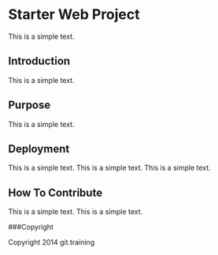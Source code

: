 # Starter Web Project

This is a simple text.

## Introduction

This is a simple text.

## Purpose

This is a simple text.

## Deployment

This is a simple text. This is a simple text. This is a simple text.

## How To Contribute
This is a simple text. This is a simple text.

###Copyright

Copyright 2014 git.training
